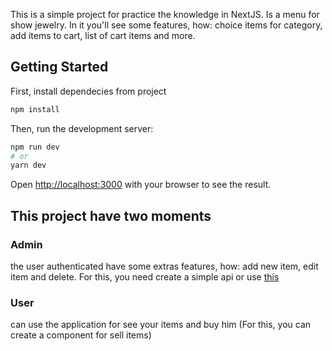 This is a simple project for practice the knowledge in NextJS. Is a menu for show jewelry. In it you'll see some features, how: choice items for category, add items to cart, list of cart items and more.

## Getting Started
First, install dependecies from project 
```bash
npm install
```

Then, run the development server:

```bash
npm run dev
# or
yarn dev
```

Open [http://localhost:3000](http://localhost:3000) with your browser to see the result.

## This project have two moments

### Admin

the user authenticated have some extras features, how: add new item, edit item and delete. For this, you need create a simple api or use [this](https://github.com/alandysson/api-java) 

### User

can use the application for see your items and buy him (For this, you can create a component for sell items)
